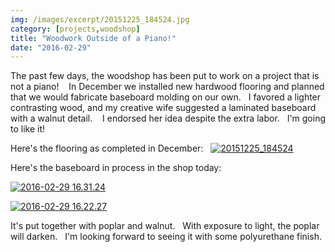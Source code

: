 ```yaml
---
img: /images/excerpt/20151225_184524.jpg
category: [projects,woodshop]
title: "Woodwork Outside of a Piano!"
date: "2016-02-29"
---
```


The past few days, the woodshop has been put to work on a project that is not a piano!    In December we installed new hardwood flooring and planned that we would fabricate baseboard molding on our own.   I favored a lighter contrasting wood, and my creative wife suggested a laminated baseboard with a walnut detail.    I endorsed her idea despite the extra labor.   I'm going to like it!

Here's the flooring as completed in December:   [![20151225_184524](/images/20151225_184524.jpg)](http://blog.duanemcguire.com/wp-content/uploads/2016/02/20151225_184524.jpg)

Here's the baseboard in process in the shop today:

[![2016-02-29 16.31.24](/images/2016-02-29-16.31.24.jpg)](http://blog.duanemcguire.com/wp-content/uploads/2016/02/2016-02-29-16.31.24.jpg)

[![2016-02-29 16.22.27](/images/2016-02-29-16.22.27.jpg)](http://blog.duanemcguire.com/wp-content/uploads/2016/02/2016-02-29-16.22.27.jpg)

It's put together with poplar and walnut.   With exposure to light, the poplar will darken.   I'm looking forward to seeing it with some polyurethane finish. 
